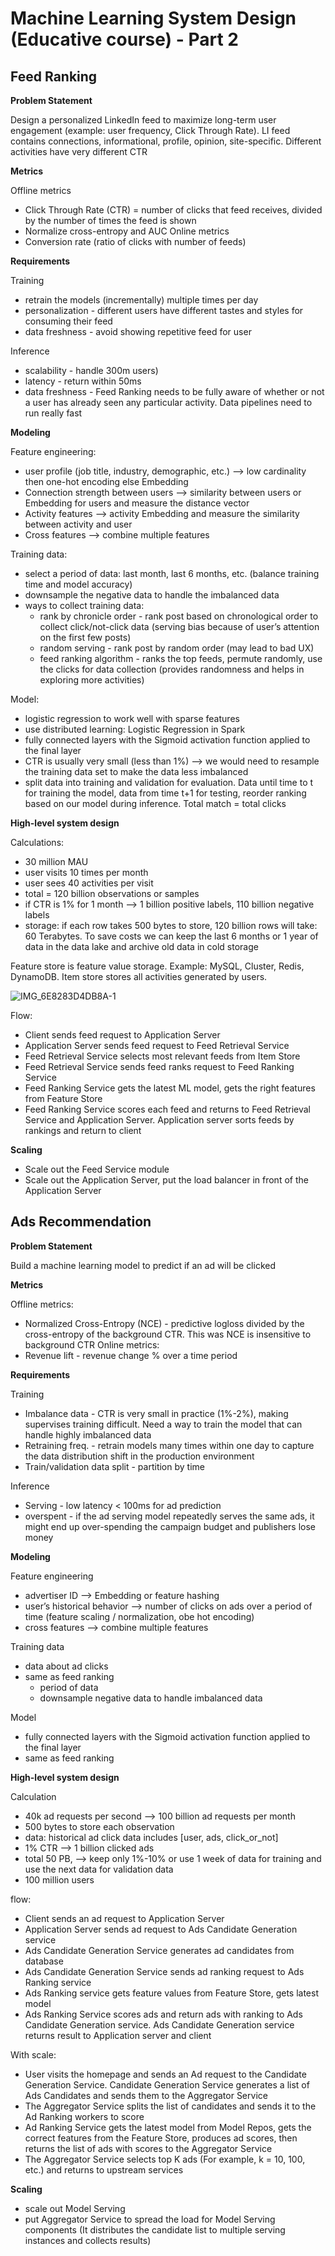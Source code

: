 # Machine Learning System Design (Educative course) - Part 2
## Feed Ranking

**Problem Statement**

Design a personalized LinkedIn feed to maximize long-term user engagement (example: user frequency, Click Through Rate). LI feed contains connections, informational, profile, opinion, site-specific. Different activities have very different CTR

**Metrics**

Offline metrics
- Click Through Rate (CTR) = number of clicks that feed receives, divided by the number of times the feed is shown
- Normalize cross-entropy and AUC
Online metrics
- Conversion rate (ratio of clicks with number of feeds)

**Requirements**

Training
- retrain the models (incrementally) multiple times per day
- personalization - different users have different tastes and styles for consuming their feed
- data freshness - avoid showing repetitive feed for user

Inference
- scalability - handle 300m users)
- latency - return within 50ms
- data freshness - Feed Ranking needs to be fully aware of whether or not a user has already seen any particular activity. Data pipelines need to run really fast

**Modeling**

Feature engineering:
- user profile (job title, industry, demographic, etc.) —> low cardinality then one-hot encoding else Embedding
- Connection strength between users —> similarity between users or Embedding for users and measure the distance vector
- Activity features —> activity Embedding and measure the similarity between activity and user
- Cross features —>  combine multiple features


Training data:
- select a period of data: last month, last 6 months, etc. (balance training time and model accuracy)
- downsample the negative data to handle the imbalanced data
- ways to collect training data:
    - rank by chronicle order - rank post based on chronological order to collect click/not-click data (serving bias because of user’s attention on the first few posts)
    - random serving - rank post by random order (may lead to bad UX)
    - feed ranking algorithm - ranks the top feeds, permute randomly, use the clicks for data collection (provides randomness and helps in exploring more activities)

Model:
- logistic regression to work well with sparse features
- use distributed learning: Logistic Regression in Spark
- fully connected layers with the Sigmoid activation function applied to the final layer
- CTR is usually very small (less than 1%) —> we would need to resample the training data set to make the data less imbalanced
- split data into training and validation for evaluation. Data until time to t for training the model, data from time t+1 for testing, reorder ranking based on our model during inference. Total match = total clicks

**High-level system design**

Calculations:
- 30 million MAU
- user visits 10 times per month
- user sees 40 activities per visit
- total = 120 billion observations or samples
- if CTR is 1% for 1 month —> 1 billion positive labels, 110 billion negative labels
- storage: if each row takes 500 bytes to store, 120 billion rows will take: 60 Terabytes. To save costs we can keep the last 6 months or 1 year of data in the data lake and archive old data in cold storage

Feature store is feature value storage. Example: MySQL, Cluster, Redis, DynamoDB. Item store stores all activities generated by users. 

![IMG_6E8283D4DB8A-1](https://github.com/bsamanvitha/learning-journal/assets/6962922/87a43318-3e34-4463-95f2-c55596e35a29)

Flow:
- Client sends feed request to Application Server
- Application Server sends feed request to Feed Retrieval Service
- Feed Retrieval Service selects most relevant feeds from Item Store
- Feed Retrieval Service sends feed ranks request to Feed Ranking Service
- Feed Ranking Service gets the latest ML model, gets the right features from Feature Store
- Feed Ranking Service scores each feed and returns to Feed Retrieval Service and Application Server. Application server sorts feeds by rankings and return to client

**Scaling**
- Scale out the Feed Service module
- Scale out the Application Server, put the load balancer in front of the Application Server

## Ads Recommendation

**Problem Statement**

Build a machine learning model to predict if an ad will be clicked

**Metrics**

Offline metrics:
- Normalized Cross-Entropy (NCE) - predictive logloss divided by the cross-entropy of the background CTR. This was NCE is insensitive to background CTR
Online metrics:
- Revenue lift - revenue change % over a time period

**Requirements**

Training
- Imbalance data - CTR is very small in practice (1%-2%), making supervises training difficult. Need a way to train the model that can handle highly imbalanced data
- Retraining freq. - retrain models many times within one day to capture the data distribution shift in the production environment
- Train/validation data split - partition by time

Inference
- Serving - low latency < 100ms for ad prediction
- overspent - if the ad serving model repeatedly serves the same ads, it might end up over-spending the campaign budget and publishers lose money

**Modeling**

Feature engineering
- advertiser ID —> Embedding or feature hashing
- user’s historical behavior —> number of clicks on ads over a period of time (feature scaling / normalization, obe hot encoding)
- cross features —> combine multiple features

Training data
- data about ad clicks
- same as feed ranking
    - period of data
    - downsample negative data to handle imbalanced data

Model
- fully connected layers with the Sigmoid activation function applied to the final layer
- same as feed ranking

**High-level system design**

Calculation
- 40k ad requests per second —> 100 billion ad requests per month
- 500 bytes to store each observation
- data: historical ad click data includes [user, ads, click_or_not]
- 1% CTR —> 1 billion clicked ads
- total 50 PB, —> keep only 1%-10% or use 1 week of data for training and use the next data for validation data
- 100 million users

flow:
- Client sends an ad request to Application Server
- Application Server sends ad request to Ads Candidate Generation service
- Ads Candidate Generation Service generates ad candidates from database
- Ads Candidate Generation Service sends ad ranking request to Ads Ranking service
- Ads Ranking service gets feature values from Feature Store, gets latest model
- Ads Ranking Service scores ads and return ads with ranking to Ads Candidate Generation service. Ads Candidate Generation service returns result to Application server and client

With scale:
- User visits the homepage and sends an Ad request to the Candidate Generation Service. Candidate Generation Service generates a list of Ads Candidates and sends them to the Aggregator Service
- The Aggregator Service splits the list of candidates and sends it to the Ad Ranking workers to score
- Ad Ranking Service gets the latest model from Model Repos, gets the correct features from the Feature Store, produces ad scores, then returns the list of ads with scores to the Aggregator Service
- The Aggregator Service selects top K ads (For example, k = 10, 100, etc.) and returns to upstream services

**Scaling**
- scale out Model Serving
- put Aggregator Service to spread the load for Model Serving components (It distributes the candidate list to multiple serving instances and collects results)


